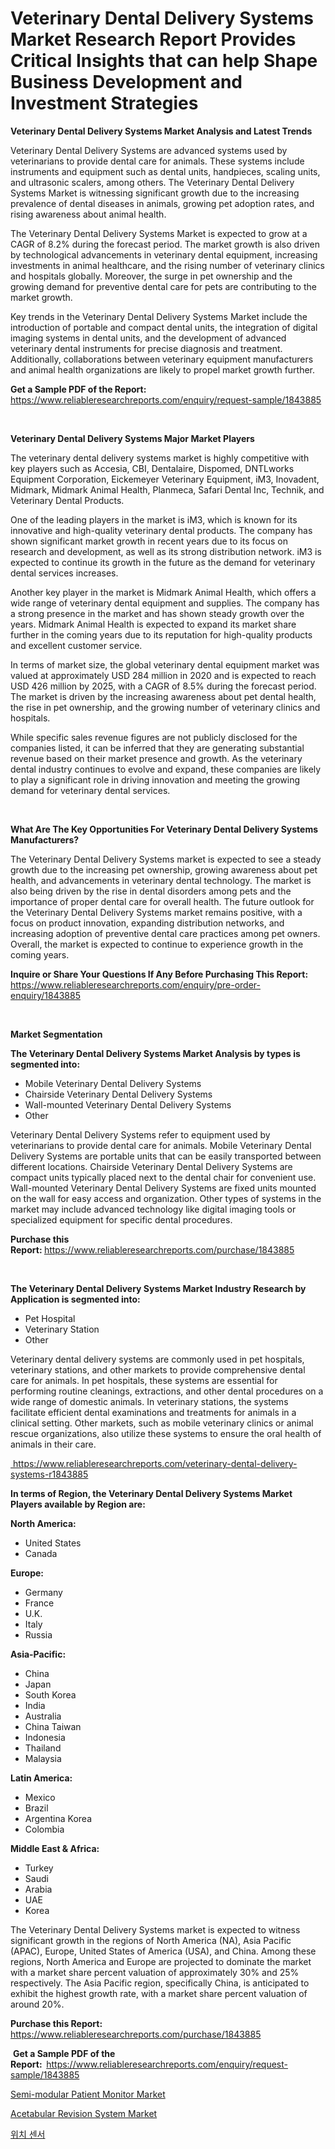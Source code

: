 <p><h1>Veterinary Dental Delivery Systems Market Research Report Provides Critical Insights that can help Shape Business Development and Investment Strategies</h1></p><p><strong>Veterinary Dental Delivery Systems Market Analysis and Latest Trends</strong></p>
<p><p>Veterinary Dental Delivery Systems are advanced systems used by veterinarians to provide dental care for animals. These systems include instruments and equipment such as dental units, handpieces, scaling units, and ultrasonic scalers, among others. The Veterinary Dental Delivery Systems Market is witnessing significant growth due to the increasing prevalence of dental diseases in animals, growing pet adoption rates, and rising awareness about animal health.</p><p>The Veterinary Dental Delivery Systems Market is expected to grow at a CAGR of 8.2% during the forecast period. The market growth is also driven by technological advancements in veterinary dental equipment, increasing investments in animal healthcare, and the rising number of veterinary clinics and hospitals globally. Moreover, the surge in pet ownership and the growing demand for preventive dental care for pets are contributing to the market growth.</p><p>Key trends in the Veterinary Dental Delivery Systems Market include the introduction of portable and compact dental units, the integration of digital imaging systems in dental units, and the development of advanced veterinary dental instruments for precise diagnosis and treatment. Additionally, collaborations between veterinary equipment manufacturers and animal health organizations are likely to propel market growth further.</p></p>
<p><strong>Get a Sample PDF of the Report:&nbsp;</strong> <a href="https://www.reliableresearchreports.com/enquiry/request-sample/1843885">https://www.reliableresearchreports.com/enquiry/request-sample/1843885</a></p>
<p>&nbsp;</p>
<p><strong>Veterinary Dental Delivery Systems Major Market Players</strong></p>
<p><p>The veterinary dental delivery systems market is highly competitive with key players such as Accesia, CBI, Dentalaire, Dispomed, DNTLworks Equipment Corporation, Eickemeyer Veterinary Equipment, iM3, Inovadent, Midmark, Midmark Animal Health, Planmeca, Safari Dental Inc, Technik, and Veterinary Dental Products.</p><p>One of the leading players in the market is iM3, which is known for its innovative and high-quality veterinary dental products. The company has shown significant market growth in recent years due to its focus on research and development, as well as its strong distribution network. iM3 is expected to continue its growth in the future as the demand for veterinary dental services increases.</p><p>Another key player in the market is Midmark Animal Health, which offers a wide range of veterinary dental equipment and supplies. The company has a strong presence in the market and has shown steady growth over the years. Midmark Animal Health is expected to expand its market share further in the coming years due to its reputation for high-quality products and excellent customer service.</p><p>In terms of market size, the global veterinary dental equipment market was valued at approximately USD 284 million in 2020 and is expected to reach USD 426 million by 2025, with a CAGR of 8.5% during the forecast period. The market is driven by the increasing awareness about pet dental health, the rise in pet ownership, and the growing number of veterinary clinics and hospitals.</p><p>While specific sales revenue figures are not publicly disclosed for the companies listed, it can be inferred that they are generating substantial revenue based on their market presence and growth. As the veterinary dental industry continues to evolve and expand, these companies are likely to play a significant role in driving innovation and meeting the growing demand for veterinary dental services.</p></p>
<p>&nbsp;</p>
<p><strong>What Are The Key Opportunities For Veterinary Dental Delivery Systems Manufacturers?</strong></p>
<p><p>The Veterinary Dental Delivery Systems market is expected to see a steady growth due to the increasing pet ownership, growing awareness about pet health, and advancements in veterinary dental technology. The market is also being driven by the rise in dental disorders among pets and the importance of proper dental care for overall health. The future outlook for the Veterinary Dental Delivery Systems market remains positive, with a focus on product innovation, expanding distribution networks, and increasing adoption of preventive dental care practices among pet owners. Overall, the market is expected to continue to experience growth in the coming years.</p></p>
<p><strong>Inquire or Share Your Questions If Any Before Purchasing This Report:</strong> <a href="https://www.reliableresearchreports.com/enquiry/pre-order-enquiry/1843885">https://www.reliableresearchreports.com/enquiry/pre-order-enquiry/1843885</a></p>
<p>&nbsp;</p>
<p><strong>Market Segmentation</strong></p>
<p><strong>The Veterinary Dental Delivery Systems Market Analysis by types is segmented into:</strong></p>
<p><ul><li>Mobile Veterinary Dental Delivery Systems</li><li>Chairside Veterinary Dental Delivery Systems</li><li>Wall-mounted Veterinary Dental Delivery Systems</li><li>Other</li></ul></p>
<p><p>Veterinary Dental Delivery Systems refer to equipment used by veterinarians to provide dental care for animals. Mobile Veterinary Dental Delivery Systems are portable units that can be easily transported between different locations. Chairside Veterinary Dental Delivery Systems are compact units typically placed next to the dental chair for convenient use. Wall-mounted Veterinary Dental Delivery Systems are fixed units mounted on the wall for easy access and organization. Other types of systems in the market may include advanced technology like digital imaging tools or specialized equipment for specific dental procedures.</p></p>
<p><strong>Purchase this Report:&nbsp;</strong><a href="https://www.reliableresearchreports.com/purchase/1843885">https://www.reliableresearchreports.com/purchase/1843885</a></p>
<p>&nbsp;</p>
<p><strong>The Veterinary Dental Delivery Systems Market Industry Research by Application is segmented into:</strong></p>
<p><ul><li>Pet Hospital</li><li>Veterinary Station</li><li>Other</li></ul></p>
<p><p>Veterinary dental delivery systems are commonly used in pet hospitals, veterinary stations, and other markets to provide comprehensive dental care for animals. In pet hospitals, these systems are essential for performing routine cleanings, extractions, and other dental procedures on a wide range of domestic animals. In veterinary stations, the systems facilitate efficient dental examinations and treatments for animals in a clinical setting. Other markets, such as mobile veterinary clinics or animal rescue organizations, also utilize these systems to ensure the oral health of animals in their care.</p></p>
<p><a href="https://www.reliableresearchreports.com/veterinary-dental-delivery-systems-r1843885">&nbsp;https://www.reliableresearchreports.com/veterinary-dental-delivery-systems-r1843885</a></p>
<p><strong>In terms of Region, the Veterinary Dental Delivery Systems Market Players available by Region are:</strong></p>
<p>
    <p> <strong> North America: </strong>
        <ul>
            <li>United States</li>
            <li>Canada</li>
        </ul>
        </p> 
    <p> <strong> Europe: </strong>
        <ul>
            <li>Germany</li>
            <li>France</li>
            <li>U.K.</li>
            <li>Italy</li>
            <li>Russia</li>
        </ul>
        </p> 
    <p> <strong> Asia-Pacific: </strong>
        <ul>
            <li>China</li>
            <li>Japan</li>
            <li>South Korea</li>
            <li>India</li>
            <li>Australia</li>
            <li>China Taiwan</li>
            <li>Indonesia</li>
            <li>Thailand</li>
            <li>Malaysia</li>
        </ul>
        </p> 
    <p> <strong> Latin America: </strong>
        <ul>
            <li>Mexico</li>
            <li>Brazil</li>
            <li>Argentina Korea</li>
            <li>Colombia</li>
        </ul>
        </p> 
    <p> <strong> Middle East & Africa: </strong>
        <ul>
            <li>Turkey</li>
            <li>Saudi</li>
            <li>Arabia</li>
            <li>UAE</li>
            <li>Korea</li>
        </ul>
    </p>
    </p>
<p><p>The Veterinary Dental Delivery Systems market is expected to witness significant growth in the regions of North America (NA), Asia Pacific (APAC), Europe, United States of America (USA), and China. Among these regions, North America and Europe are projected to dominate the market with a market share percent valuation of approximately 30% and 25% respectively. The Asia Pacific region, specifically China, is anticipated to exhibit the highest growth rate, with a market share percent valuation of around 20%.</p></p>
<p><strong>Purchase this Report: </strong><a href="https://www.reliableresearchreports.com/purchase/1843885">https://www.reliableresearchreports.com/purchase/1843885</a></p>
<p>&nbsp;<strong>Get a Sample PDF of the Report:&nbsp;&nbsp;</strong><a href="https://www.reliableresearchreports.com/enquiry/request-sample/1843885">https://www.reliableresearchreports.com/enquiry/request-sample/1843885</a></p>
<p><strong></strong></p>
<p><p><a href="https://github.com/jodemen/Market-Research-Report-List-2/blob/main/semi-modular-patient-monitor-market.md">Semi-modular Patient Monitor Market</a></p><p><a href="https://github.com/Sarissaschmalingtr6fz2739/Market-Research-Report-List-2/blob/main/acetabular-revision-system-market.md">Acetabular Revision System Market</a></p><p><a href="https://github.com/wallacBahrtyinger567686/Market-Research-Report-List-1/blob/main/492781347333.md">위치 센서</a></p></p>